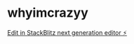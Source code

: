 # whyimcrazyy

[Edit in StackBlitz next generation editor ⚡️](https://stackblitz.com/~/github.com/SGBOSS-star/whyimcrazyy)